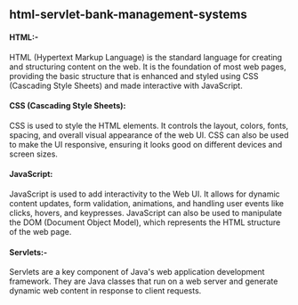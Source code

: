 <h2>html-servlet-bank-management-systems</h2>

<h4>HTML:-</h4>
HTML (Hypertext Markup Language) is the standard language for creating and structuring content on the web. It is the foundation of most web pages, providing the basic structure that is enhanced and styled using CSS (Cascading Style Sheets) and made interactive with JavaScript.
<h4>CSS (Cascading Style Sheets):</h4>

CSS is used to style the HTML elements. It controls the layout, colors, fonts, spacing, and overall visual appearance of the web UI. CSS can also be used to make the UI responsive, ensuring it looks good on different devices and screen sizes.

<h4>JavaScript:</h4>
JavaScript is used to add interactivity to the Web UI. It allows for dynamic content updates, form validation, animations, and handling user events like clicks, hovers, and keypresses. JavaScript can also be used to manipulate the DOM (Document Object Model), which represents the HTML structure of the web page.
<h4>Servlets:-</h4>
Servlets are a key component of Java's web application development framework. They are Java classes that run on a web server and generate dynamic web content in response to client requests. 

